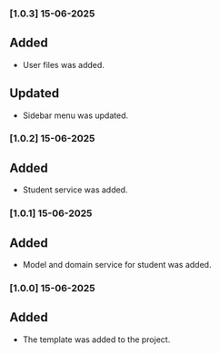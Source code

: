 ### [1.0.3] 15-06-2025

## Added
- User files was added.

## Updated
- Sidebar menu was updated.

### [1.0.2] 15-06-2025

## Added
- Student service was added.

### [1.0.1] 15-06-2025

## Added
- Model and domain service for student was added.

### [1.0.0] 15-06-2025

## Added
- The template was added to the project.